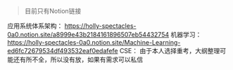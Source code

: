 > 目前只有Notion链接

应用系统体系架构：
https://holly-spectacles-0a0.notion.site/a8999e43b2184161896507eb54432754
机器学习：
https://holly-spectacles-0a0.notion.site/Machine-Learning-ed6fc72679534df493532eaf0edafefe
CSE：
由于本人选择重考，大纲整理可能还有所不全，所以没有放，如果有需求可以私信